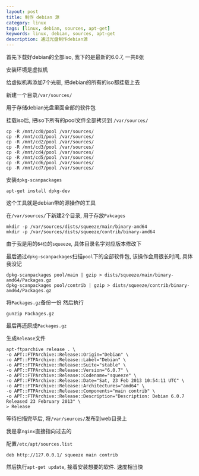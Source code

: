 ```yaml
---
layout: post
title: 制作 debian 源
category: linux
tags: [linux, debian, sources, apt-get]
keywords: linux, debian, sources, apt-get
description: 通过光盘制作debian源
---
```


首先下载好debian的全部iso, 我下的是最新的6.0.7, 一共8张

安装环境是虚拟机

给虚拟机再添加7个光驱, 把debian的所有的iso都挂载上去

新建一个目录`/var/sources/`

用于存储debian光盘里面全部的软件包

挂载iso后, 把iso下所有的pool文件全部拷贝到 `/var/sources/`

    cp -R /mnt/cd0/pool /var/sources/
    cp -R /mnt/cd1/pool /var/sources/
    cp -R /mnt/cd2/pool /var/sources/
    cp -R /mnt/cd3/pool /var/sources/
    cp -R /mnt/cd4/pool /var/sources/
    cp -R /mnt/cd5/pool /var/sources/
    cp -R /mnt/cd6/pool /var/sources/
    cp -R /mnt/cd7/pool /var/sources/

安装`dpkg-scanpackages`

    apt-get install dpkg-dev

这个工具就是debian带的源操作的工具

在`/var/sources/`下新建2个目录, 用于存放`Pakcages`

    mkdir -p /var/sources/dists/squeeze/main/binary-amd64
    mkdir -p /var/sources/dists/squeeze/contrib/binary-amd64

由于我是用的`64位`的`squeeze`, 具体目录名字对应版本修改下

最后通过`dpkg-scanpackages`扫描`pool`下的全部软件包, 该操作会用很长时间, 具体我没记

    dpkg-scanpackages pool/main | gzip > dists/squeeze/main/binary-amd64/Packages.gz
    dpkg-scanpackages pool/contrib | gzip > dists/squeeze/contrib/binary-amd64/Packages.gz

将`Packages.gz`备份一份 然后执行

    gunzip Packages.gz

最后再还原成`Packages.gz`

生成`Release`文件

    apt-ftparchive release . \
    -o APT::FTPArchive::Release::Origin="Debian" \
    -o APT::FTPArchive::Release::Label="Debian" \
    -o APT::FTPArchive::Release::Suite="stable" \
    -o APT::FTPArchive::Release::Version="6.0.7" \
    -o APT::FTPArchive::Release::Codename="squeeze" \
    -o APT::FTPArchive::Release::Date="Sat, 23 Feb 2013 10:54:11 UTC" \
    -o APT::FTPArchive::Release::Architectures="amd64" \
    -o APT::FTPArchive::Release::Components="main contrib" \
    -o APT::FTPArchive::Release::Description="Description: Debian 6.0.7 Released 23 February 2013" \
    > Release

等待扫描完毕后, 将`/var/sources/`发布到web目录上

我是拿`nginx`直接指向过去的

配置`/etc/apt/sources.list`

    deb http://127.0.0.1/ squeeze main contrib

然后执行`apt-get update`, 接着安装想要的软件. 速度相当快
